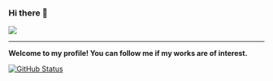 ### Hi there 👋 

![](https://komarev.com/ghpvc/?username=abzcoding)



---------

**Welcome to my profile! You can follow me if my works are of interest.**

[![GitHub Status](https://github-readme-stats.vercel.app/api?username=abzcoding&show_icons=true&theme=tokyonight&count_private=true)](https://github.com/abzcoding)
